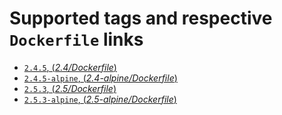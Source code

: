 # Supported tags and respective `Dockerfile` links

- [`2.4.5`, (*2.4/Dockerfile*)](https://github.com/outstand/docker-ruby-plus/blob/master/2.4/Dockerfile)
- [`2.4.5-alpine`, (*2.4-alpine/Dockerfile*)](https://github.com/outstand/docker-ruby-plus/blob/master/2.4-alpine/Dockerfile)
- [`2.5.3`, (*2.5/Dockerfile*)](https://github.com/outstand/docker-ruby-plus/blob/master/2.5/Dockerfile)
- [`2.5.3-alpine`, (*2.5-alpine/Dockerfile*)](https://github.com/outstand/docker-ruby-plus/blob/master/2.5-alpine/Dockerfile)
